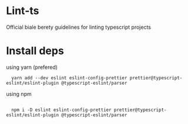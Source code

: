 # Lint-ts

Official biale berety guidelines for linting typescript projects

# Install deps

using yarn (prefered)

```
  yarn add --dev eslint eslint-config-prettier prettier@typescript-eslint/eslint-plugin @typescript-eslint/parser
```

using npm

```

  npm i -D eslint eslint-config-prettier prettier@typescript-eslint/eslint-plugin @typescript-eslint/parser
```
